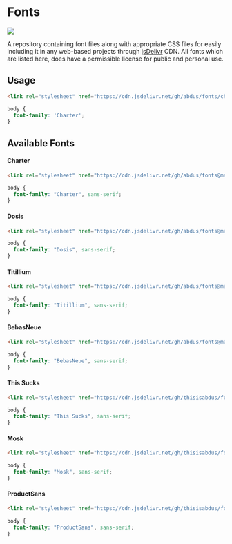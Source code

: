 # Fonts

[![](https://data.jsdelivr.com/v1/package/gh/abdus/fonts/badge?style=rounded)](https://www.jsdelivr.com/package/gh/abdus/fonts)

A repository containing font files along with appropriate CSS files for easily including it in any web-based projects through
[jsDelivr](https://jsdelivr.com) CDN. All fonts which are listed here, does have a permissible license for public and personal use.

## Usage

```html
<link rel="stylesheet" href="https://cdn.jsdelivr.net/gh/abdus/fonts/charter/index.min.css">
```

```css
body {
  font-family: 'Charter';
}
```

## Available Fonts

#### Charter

```html
<link rel="stylesheet" href="https://cdn.jsdelivr.net/gh/abdus/fonts@master/charter/index.min.css">
```

```css
body {
  font-family: "Charter", sans-serif;
}
```

#### Dosis

```html
<link rel="stylesheet" href="https://cdn.jsdelivr.net/gh/abdus/fonts@master/dosis/index.min.css">
```

```css
body {
  font-family: "Dosis", sans-serif;
}
```

#### Titillium

```html
<link rel="stylesheet" href="https://cdn.jsdelivr.net/gh/abdus/fonts@master/titillium/index.min.css">
```

```css
body {
  font-family: "Titillium", sans-serif;
}
```

#### BebasNeue

```html
<link rel="stylesheet" href="https://cdn.jsdelivr.net/gh/abdus/fonts@master/bebas-neue/index.min.css">
```

```css
body {
  font-family: "BebasNeue", sans-serif;
}
```

#### This Sucks

```html
<link rel="stylesheet" href="https://cdn.jsdelivr.net/gh/thisisabdus/fonts@master/this-sucks/index.min.css">
```

```css
body {
  font-family: "This Sucks", sans-serif;
}
```

#### Mosk

```html
<link rel="stylesheet" href="https://cdn.jsdelivr.net/gh/thisisabdus/fonts@master/mosk/index.min.css">
```

```css
body {
  font-family: "Mosk", sans-serif;
}
```

#### ProductSans

```html
<link rel="stylesheet" href="https://cdn.jsdelivr.net/gh/thisisabdus/fonts@master/product-sans-serif/index.min.css">
```

```css
body {
  font-family: "ProductSans", sans-serif;
}
```
